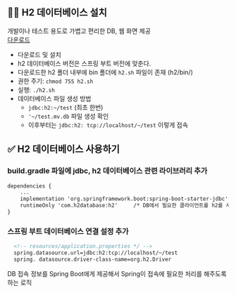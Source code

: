 ## 🧑‍💻 H2 데이터베이스 설치
개발이나 테스트 용도로 가볍고 편리한 DB, 웹 화면 제공 <br />
[다운로드](https://www.h2database.com) <br />
- 다운로드 및 설치
- h2 데이터베이스 버전은 스프링 부트 버전에 맞춘다.
- 다운로드한 h2 폴더 내부에 bin 폴더에 `h2.sh` 파일이 존재 (h2/bin/)
- 권한 주기: `chmod 755 h2.sh`
- 실행: `./h2.sh`
- 데이터베이스 파일 생성 방법
    - `jdbc:h2:~/test` (최초 한번)
    - `'~/test.mv.db` 파일 생성 확인
    - 이후부터는 `jdbc:h2: tcp://localhost/~/test` 이렇게 접속


## ✅ H2 데이터베이스 사용하기

### build.gradle 파일에 jdbc, h2 데이터베이스 관련 라이브러리 추가
```xml
dependencies {
    ...
    implementation 'org.springframework.boot:spring-boot-starter-jdbc' /* JAVA에서 DB랑 연결을 하기 위해서는 반드시 JDBC가 필요하다. */ 
    runtimeOnly 'com.h2database:h2'     /* DB에서 필요한 클라이언트를 h2를 사용한다. */
}
```

### 스프링 부트 데이터베이스 연결 설정 추가
```xml
  <!-- resources/application.properties */ -->
  spring.datasource.url=jdbc:h2:tcp://localhost/~/test
  spring. datasource.driver-class-name=org.h2.Driver
```
DB 접속 정보를 Spring Boot에게 제공해서 Spring이 접속에 필요한 처리를 해주도록 하는 로직
